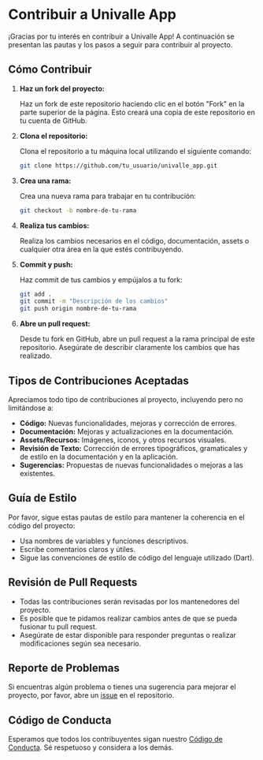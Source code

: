 # Contribuir a Univalle App

¡Gracias por tu interés en contribuir a Univalle App! A continuación se presentan las pautas y los pasos a seguir para contribuir al proyecto.

## Cómo Contribuir

1. **Haz un fork del proyecto:**

   Haz un fork de este repositorio haciendo clic en el botón "Fork" en la parte superior de la página. Esto creará una copia de este repositorio en tu cuenta de GitHub.

2. **Clona el repositorio:**

   Clona el repositorio a tu máquina local utilizando el siguiente comando:

   ```sh
   git clone https://github.com/tu_usuario/univalle_app.git
   ```

3. **Crea una rama:**

   Crea una nueva rama para trabajar en tu contribución:

   ```sh
   git checkout -b nombre-de-tu-rama
   ```

4. **Realiza tus cambios:**

   Realiza los cambios necesarios en el código, documentación, assets o cualquier otra área en la que estés contribuyendo.

5. **Commit y push:**

   Haz commit de tus cambios y empújalos a tu fork:

   ```sh
   git add .
   git commit -m "Descripción de los cambios"
   git push origin nombre-de-tu-rama
   ```

6. **Abre un pull request:**

   Desde tu fork en GitHub, abre un pull request a la rama principal de este repositorio. Asegúrate de describir claramente los cambios que has realizado.

## Tipos de Contribuciones Aceptadas

Apreciamos todo tipo de contribuciones al proyecto, incluyendo pero no limitándose a:

- **Código:** Nuevas funcionalidades, mejoras y corrección de errores.
- **Documentación:** Mejoras y actualizaciones en la documentación.
- **Assets/Recursos:** Imágenes, iconos, y otros recursos visuales.
- **Revisión de Texto:** Corrección de errores tipográficos, gramaticales y de estilo en la documentación y en la aplicación.
- **Sugerencias:** Propuestas de nuevas funcionalidades o mejoras a las existentes.

## Guía de Estilo

Por favor, sigue estas pautas de estilo para mantener la coherencia en el código del proyecto:

- Usa nombres de variables y funciones descriptivos.
- Escribe comentarios claros y útiles.
- Sigue las convenciones de estilo de código del lenguaje utilizado (Dart).

## Revisión de Pull Requests

- Todas las contribuciones serán revisadas por los mantenedores del proyecto.
- Es posible que te pidamos realizar cambios antes de que se pueda fusionar tu pull request.
- Asegúrate de estar disponible para responder preguntas o realizar modificaciones según sea necesario.

## Reporte de Problemas

Si encuentras algún problema o tienes una sugerencia para mejorar el proyecto, por favor, abre un [issue](https://github.com/code3743/univalle_app/issues) en el repositorio.

## Código de Conducta

Esperamos que todos los contribuyentes sigan nuestro [Código de Conducta](CODE_OF_CONDUCT.md). Sé respetuoso y considera a los demás.
